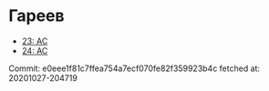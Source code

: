 # Гареев
- [23: AC](23.md)
- [24: AC](24.md)

Commit: e0eee1f81c7ffea754a7ecf070fe82f359923b4c
 fetched at: 20201027-204719
